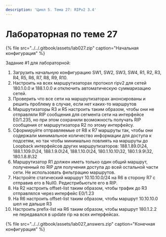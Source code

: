 ```yaml
---
description: 'Цикл 5. Тема 27: RIPv2 3.4'
---
```


# Лабораторная по теме 27

{% file src="../../.gitbook/assets/lab027.zip" caption="Начальная конфигурация" %}

Задание \#1 для лабораторной:  
1. Загрузить начальную конфигурацию SW1, SW2, SW3, SW4, R1, R2, R3, R4, R5, R6, R7, R8, R9, R10.  
2. Настроить на всех маршрутизаторах протокол ripv2 для сетей 180.1.0.0 и 188.1.0.0 и отключить автоматическую суммаризацию сетей.  
3. Проверить что все сети на маршрутизаторах анонсированы и решить проблему в случае, если нет каких-то маршрутов  
4. Маршрутизаторы R3 и R5 настроить таким образом, чтобы они не отправляли RIP сообщения для сегмента сети на интерфейсе E0/1.235, но при этом сохранили возможность получать RIP сообщения от маршрутизатора R2 по этому интерфейсу.  
5. Сформируйте отправляемые от R8 к R7 маршруты так, чтобы они содержали минимальное количество информации для доступа к подсетям, но так чтобы минимально повлиять на маршруты до Loopback интерфейсов других маршрутизаторов: 188.1.89.0\24, 188.1.109.0\24, 188.1.9.0\24, 188.1.10.0\24, 180.1.10.10\32, 180.1.9.9\32, 180.1.8.8\32  
6. Маршрутизатор R1 должен иметь только один общий маршрут, полученный по RIP для получения доступа до всей остальной части сети. Не использовать фильтрацию маршрутов.  
7. Настройте статический маршрут 10.10.10.0/24 на R6 в сторону R7 c отправив его в Null0. Редистрибьютьте его в RIP.  
8. На R2 настроить offset-list таким образом, чтобы трафик до R3 отправлялся через интерфейс E0/1.23  
9. На R6 настроить offset-list таким образом, чтобы маршрут 10.10.10.0 шел не дальше R3  
10. Настроить prefix-list на R6 таким образом, чтобы маршрут 180.1.2.2 не передавался в update rip на всех интерфейсах.

{% file src="../../.gitbook/assets/lab027\_answers.zip" caption="Конечная конфигурация" %}

